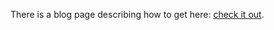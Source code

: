 There is a blog page describing how to get here: [check it out](https://techsquad.rocks/blog/terraform_linter/).
